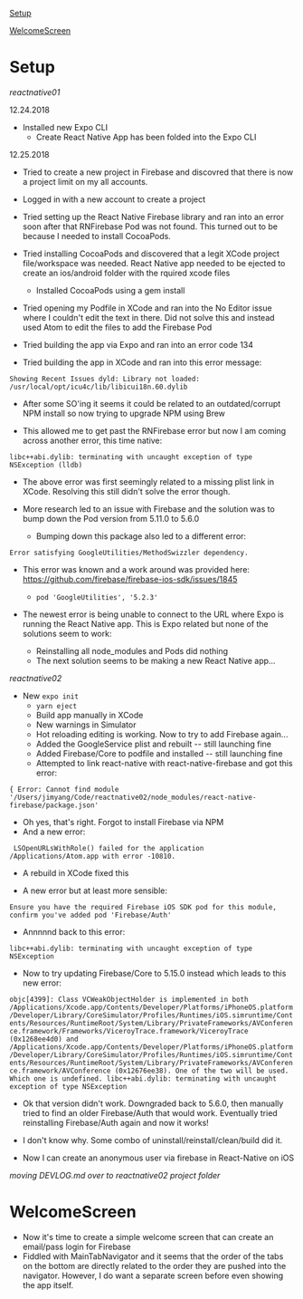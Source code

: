 [Setup](#setup)

[WelcomeScreen](#welcomeScreen)
# Setup

  *reactnative01*

  12.24.2018
  - Installed new Expo CLI
    - Create React Native App has been folded into the Expo CLI

  12.25.2018
  - Tried to create a new project in Firebase and discovred that there is now a project limit on my all accounts.
   - Logged in with a new account to create a project

  - Tried setting up the React Native Firebase library and ran into an error soon after that RNFirebase Pod was not found. This turned out to be because I needed to install CocoaPods.
  - Tried installing CocoaPods and discovered that a legit XCode project file/workspace was needed.
    React Native app needed to be ejected to create an ios/android folder with the rquired xcode files
    - Installed CocoaPods using a gem install

  - Tried opening my Podfile in XCode and ran into the No Editor issue where I couldn't edit the text in there. Did not solve this and instead used Atom to edit the files to add the Firebase Pod

  - Tried building the app via Expo and ran into an error code 134
  - Tried building the app in XCode and ran into this error message:

  `Showing Recent Issues
  dyld: Library not loaded: /usr/local/opt/icu4c/lib/libicui18n.60.dylib`

  - After some SO'ing it seems it could be related to an outdated/corrupt NPM install so now trying to upgrade NPM using Brew

  - This allowed me to get past the RNFirebase error but now I am coming across another error, this time native:

  `libc++abi.dylib: terminating with uncaught exception of type NSException
  (lldb) `

  - The above error was first seemingly related to a missing plist link in XCode. Resolving this still didn't solve the error though.

  - More research led to an issue with Firebase and the solution was to bump down the Pod version from 5.11.0 to 5.6.0
    - Bumping down this package also led to a different error:

  `Error satisfying GoogleUtilities/MethodSwizzler dependency.`

  - This error was known and a work around was provided here: https://github.com/firebase/firebase-ios-sdk/issues/1845
    - `pod 'GoogleUtilities', '5.2.3'`

  - The newest error is being unable to connect to the URL where Expo is running the React Native app. This is Expo related but none of the solutions seem to work:
    - Reinstalling all node_modules and Pods did nothing
    - The next solution seems to be making a new React Native app...

  *reactnative02*

  - New `expo init`
    - `yarn eject`
    - Build app manually in XCode
    - New warnings in Simulator
    - Hot reloading editing is working. Now to try to add Firebase again...
    - Added the GoogleService plist and rebuilt -- still launching fine
    - Added Firebase/Core to podfile and installed -- still launching fine
    - Attempted to link react-native with react-native-firebase and got this error:

  `{ Error: Cannot find module '/Users/jimyang/Code/reactnative02/node_modules/react-native-firebase/package.json'`

  - Oh yes, that's right. Forgot to install Firebase via NPM
  - And a new error:

  ` LSOpenURLsWithRole() failed for the application /Applications/Atom.app with error -10810.`

  - A rebuild in XCode fixed this

  - A new error but at least more sensible:

  `Ensure you have the required Firebase iOS SDK pod for this module, confirm you've added pod 'Firebase/Auth'`

  - Annnnnd back to this error:

  `libc++abi.dylib: terminating with uncaught exception of type NSException`

  - Now to try updating Firebase/Core to 5.15.0 instead which leads to this new error:

  `objc[4399]: Class VCWeakObjectHolder is implemented in both /Applications/Xcode.app/Contents/Developer/Platforms/iPhoneOS.platform/Developer/Library/CoreSimulator/Profiles/Runtimes/iOS.simruntime/Contents/Resources/RuntimeRoot/System/Library/PrivateFrameworks/AVConference.framework/Frameworks/ViceroyTrace.framework/ViceroyTrace (0x1268ee4d0) and /Applications/Xcode.app/Contents/Developer/Platforms/iPhoneOS.platform/Developer/Library/CoreSimulator/Profiles/Runtimes/iOS.simruntime/Contents/Resources/RuntimeRoot/System/Library/PrivateFrameworks/AVConference.framework/AVConference (0x12676ee38). One of the two will be used. Which one is undefined.
  libc++abi.dylib: terminating with uncaught exception of type NSException`

  - Ok that version didn't work. Downgraded back to 5.6.0, then manually tried to find an older Firebase/Auth that would work. Eventually tried reinstalling Firebase/Auth again and now it works!

  - I don't know why. Some combo of uninstall/reinstall/clean/build did it.

  - Now I can create an anonymous user via firebase in React-Native on iOS

  *moving DEVLOG.md over to reactnative02 project folder*

# WelcomeScreen

  - Now it's time to create a simple welcome screen that can create an email/pass login for Firebase
  - Fiddled with MainTabNavigator and it seems that the order of the tabs on the bottom are directly related to the order they are pushed into the navigator. However, I do want a separate screen before even showing the app itself.
